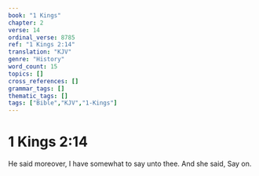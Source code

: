```yaml
---
book: "1 Kings"
chapter: 2
verse: 14
ordinal_verse: 8785
ref: "1 Kings 2:14"
translation: "KJV"
genre: "History"
word_count: 15
topics: []
cross_references: []
grammar_tags: []
thematic_tags: []
tags: ["Bible","KJV","1-Kings"]
---
```


# 1 Kings 2:14

He said moreover, I have somewhat to say unto thee. And she said, Say on.
